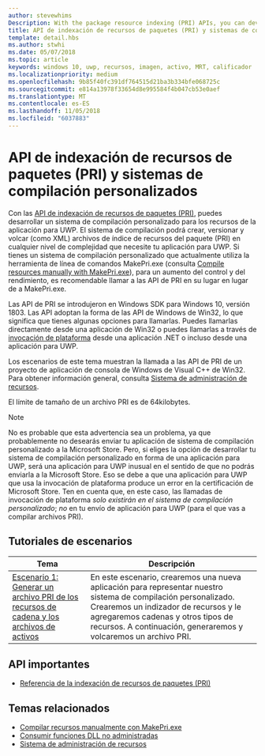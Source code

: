 ```yaml
---
author: stevewhims
Description: With the package resource indexing (PRI) APIs, you can develop a custom build system for your UWP app's resources. The build system will be able to create, version, and dump PRI files to whatever level of complexity your UWP app needs.
title: API de indexación de recursos de paquetes (PRI) y sistemas de compilación personalizados
template: detail.hbs
ms.author: stwhi
ms.date: 05/07/2018
ms.topic: article
keywords: windows 10, uwp, recursos, imagen, activo, MRT, calificador
ms.localizationpriority: medium
ms.openlocfilehash: 9b85f40fc391df764515d21ba3b334bfe068725c
ms.sourcegitcommit: e814a13978f33654d8e995584f4b047cb53e0aef
ms.translationtype: MT
ms.contentlocale: es-ES
ms.lasthandoff: 11/05/2018
ms.locfileid: "6037883"
---
```

# <a name="package-resource-indexing-pri-apis-and-custom-build-systems"></a>API de indexación de recursos de paquetes (PRI) y sistemas de compilación personalizados
Con las [API de indexación de recursos de paquetes (PRI)](https://msdn.microsoft.com/library/windows/desktop/mt845690), puedes desarrollar un sistema de compilación personalizado para los recursos de la aplicación para UWP. El sistema de compilación podrá crear, versionar y volcar (como XML) archivos de índice de recursos del paquete (PRI) en cualquier nivel de complejidad que necesite tu aplicación para UWP. Si tienes un sistema de compilación personalizado que actualmente utiliza la herramienta de línea de comandos MakePri.exe (consulta [Compile resources manually with MakePri.exe](makepri-exe-command-options.md)), para un aumento del control y del rendimiento, es recomendable llamar a las API de PRI en su lugar en lugar de a MakePri.exe.

Las API de PRI se introdujeron en Windows SDK para Windows 10, versión 1803. Las API adoptan la forma de las API de Windows de Win32, lo que significa que tienes algunas opciones para llamarlas. Puedes llamarlas directamente desde una aplicación de Win32 o puedes llamarlas a través de [invocación de plataforma](/dotnet/framework/interop/consuming-unmanaged-dll-functions?branch=live) desde una aplicación .NET o incluso desde una aplicación para UWP.

Los escenarios de este tema muestran la llamada a las API de PRI de un proyecto de aplicación de consola de Windows de Visual C++ de Win32. Para obtener información general, consulta [Sistema de administración de recursos](resource-management-system.md).

El límite de tamaño de un archivo PRI es de 64kilobytes.

> [!NOTE]
> No es probable que esta advertencia sea un problema, ya que probablemente no desearás enviar tu aplicación de sistema de compilación personalizado a la Microsoft Store. Pero, si eliges la opción de desarrollar tu sistema de compilación personalizado en forma de una aplicación para UWP, será una aplicación para UWP inusual en el sentido de que no podrás enviarla a la Microsoft Store. Eso se debe a que una aplicación para UWP que usa la invocación de plataforma produce un error en la certificación de Microsoft Store. Ten en cuenta que, en este caso, las llamadas de invocación de plataforma *solo existirán en el sistema de compilación personalizado*; *no* en tu envío de aplicación para UWP (para el que vas a compilar archivos PRI).

## <a name="scenario-walkthroughs"></a>Tutoriales de escenarios
|Tema|Descripción|
|-|-|
|[Escenario 1: Generar un archivo PRI de los recursos de cadena y los archivos de activos](pri-apis-scenario-1.md)|En este escenario, crearemos una nueva aplicación para representar nuestro sistema de compilación personalizado. Crearemos un indizador de recursos y le agregaremos cadenas y otros tipos de recursos. A continuación, generaremos y volcaremos un archivo PRI.|

## <a name="important-apis"></a>API importantes
* [Referencia de la indexación de recursos de paquetes (PRI)](https://msdn.microsoft.com/library/windows/desktop/mt845690)

## <a name="related-topics"></a>Temas relacionados
* [Compilar recursos manualmente con MakePri.exe](makepri-exe-command-options.md)
* [Consumir funciones DLL no administradas](/dotnet/framework/interop/consuming-unmanaged-dll-functions?branch=live)
* [Sistema de administración de recursos](resource-management-system.md)
